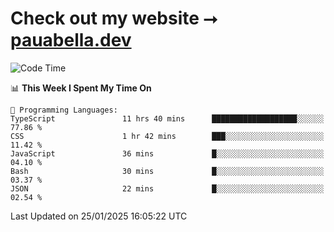 # Check out my website ⭢ [pauabella.dev](https://pauabella.dev)

<!--START_SECTION:waka-->
![Code Time](http://img.shields.io/badge/Code%20Time-4%2C024%20hrs%2030%20mins-blue)

📊 **This Week I Spent My Time On** 

```text
💬 Programming Languages: 
TypeScript               11 hrs 40 mins      ███████████████████░░░░░░   77.86 % 
CSS                      1 hr 42 mins        ███░░░░░░░░░░░░░░░░░░░░░░   11.42 % 
JavaScript               36 mins             █░░░░░░░░░░░░░░░░░░░░░░░░   04.10 % 
Bash                     30 mins             █░░░░░░░░░░░░░░░░░░░░░░░░   03.37 % 
JSON                     22 mins             █░░░░░░░░░░░░░░░░░░░░░░░░   02.54 % 
```


 Last Updated on 25/01/2025 16:05:22 UTC
<!--END_SECTION:waka-->
